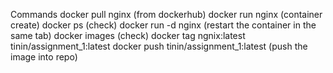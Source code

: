Commands
docker pull nginx (from dockerhub)
docker run nginx (container create)
docker ps (check)
docker run -d nginx (restart the container in the same tab)
docker images (check)
docker tag ngnix:latest tinin/assignment_1:latest
docker push tinin/assignment_1:latest (push the image into repo)

